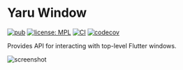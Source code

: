 # Yaru Window

[![pub](https://img.shields.io/pub/v/yaru_window.svg)](https://pub.dev/packages/yaru_window)
[![license: MPL](https://img.shields.io/badge/license-MPL-magenta.svg)](https://opensource.org/licenses/MPL-2.0)
[![CI](https://github.com/ubuntu/yaru_window.dart/actions/workflows/ci.yaml/badge.svg)](https://github.com/yaru_window.dart/actions/workflows/ci.yaml)
[![codecov](https://codecov.io/gh/ubuntu/yaru_window.dart/branch/main/graph/badge.svg?token=VW6IF6EH8Q)](https://codecov.io/gh/ubuntu/yaru_window.dart)

Provides API for interacting with top-level Flutter windows.

![screenshot](https://raw.githubusercontent.com/ubuntu/yaru_window.dart/main/example/screenshot.png)
